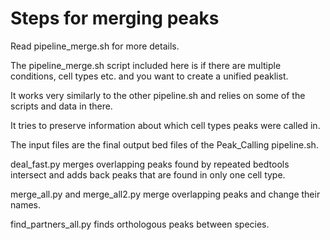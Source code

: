 # Steps for merging peaks

Read pipeline_merge.sh for more details.

The pipeline_merge.sh script included here is if there are multiple conditions, cell types etc. and you want to create a unified peaklist.  

It works very similarly to the other pipeline.sh and relies on some of the scripts and data in there.  

It tries to preserve information about which cell types peaks were called in.

The input files are the final output bed files of the Peak_Calling pipeline.sh.

deal_fast.py merges overlapping peaks found by repeated bedtools intersect and adds back peaks that are found in only one cell type.

merge_all.py and merge_all2.py merge overlapping peaks and change their names.

find_partners_all.py finds orthologous peaks between species.
